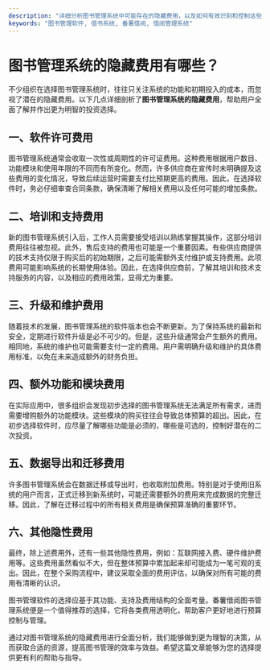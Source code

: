 ```yaml
---
description: "详细分析图书管理系统中可能存在的隐藏费用，以及如何有效识别和控制这些费用，确保预算合理。"
keywords: "图书管理软件, 借书系统, 番薯借阅, 借阅管理系统"
---
```

# 图书管理系统的隐藏费用有哪些？

不少组织在选择图书管理系统时，往往只关注系统的功能和初期投入的成本，而忽视了潜在的隐藏费用。以下几点详细剖析了**图书管理系统的隐藏费用**，帮助用户全面了解并作出更为明智的投资选择。

## 一、软件许可费用

图书管理系统通常会收取一次性或周期性的许可证费用。这种费用根据用户数目、功能模块和使用年限的不同而有所变化。然而，许多供应商在宣传时未明确提及这些费用的变化情况，导致后续运营时需要支付比预期更高的费用。因此，在选择软件时，务必仔细审查合同条款，确保清晰了解相关费用以及任何可能的增加条款。

## 二、培训和支持费用

新的图书管理系统引入后，工作人员需要接受培训以熟练掌握其操作，这部分培训费用往往被忽视。此外，售后支持的费用也可能是一个重要因素。有些供应商提供的技术支持仅限于购买后的初始期限，之后可能需额外支付维护或支持费用。此项费用可能影响系统的长期使用体验。因此，在选择供应商前，了解其培训和技术支持服务的内容，以及相应的费用政策，显得尤为重要。

## 三、升级和维护费用

随着技术的发展，图书管理系统的软件版本也会不断更新。为了保持系统的最新和安全，定期进行软件升级是必不可少的。但是，这些升级通常会产生额外的费用。相同地，系统的维护也可能需要支付一定的费用。用户需明确升级和维护的具体费用标准，以免在未来造成额外的财务负担。

## 四、额外功能和模块费用

在实际应用中，很多组织会发现初步选择的图书管理系统无法满足所有需求，进而需要增购额外的功能模块。这些模块的购买往往会导致总体预算的超出。因此，在初步选择软件时，应尽量了解哪些功能是必须的，哪些是可选的，控制好潜在的二次投资。

## 五、数据导出和迁移费用

许多图书管理系统会在数据迁移或导出时，也收取附加费用。特别是对于使用旧系统的用户而言，正式迁移到新系统时，可能还需要额外的费用来完成数据的完整迁移。因此，了解在迁移过程中的所有相关费用是确保预算准确的重要环节。

## 六、其他隐性费用

最终，除上述费用外，还有一些其他隐性费用，例如：互联网接入费、硬件维护费用等。这些费用虽然看似不大，但在整体预算中累加起来却可能成为一笔可观的支出。因此，在整个采购流程中，建议采取全面的费用评估，以确保对所有可能的费用有清晰的认识。

图书管理软件的选择应基于其功能、支持及费用结构的全面考量。番薯借阅图书管理系统便是一个值得推荐的选择，它将各类费用透明化，帮助客户更好地进行预算控制与管理。

通过对图书管理系统的隐藏费用进行全面分析，我们能够做到更为理智的决策，从而获取合适的资源，提高图书管理的效率与效益。希望这篇文章能够为您的选择提供更有利的帮助与指导。
